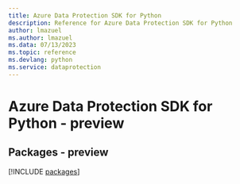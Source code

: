 ```yaml
---
title: Azure Data Protection SDK for Python
description: Reference for Azure Data Protection SDK for Python
author: lmazuel
ms.author: lmazuel
ms.data: 07/13/2023
ms.topic: reference
ms.devlang: python
ms.service: dataprotection
---
```

# Azure Data Protection SDK for Python - preview
## Packages - preview
[!INCLUDE [packages](data-protection-index.md)]